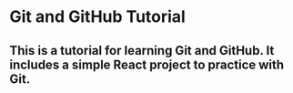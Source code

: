 # Git and GitHub Tutorial

## This is a tutorial for learning Git and GitHub. It includes a simple React project to practice with Git.
